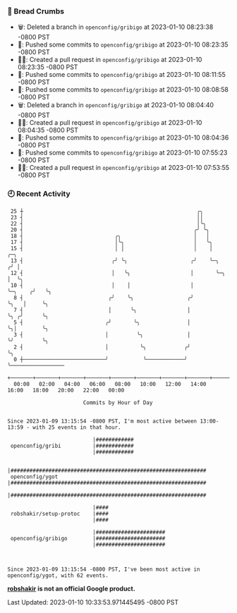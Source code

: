 ### 🍞 Bread Crumbs

 * 🗑: Deleted a branch in `openconfig/gribigo` at 2023-01-10 08:23:38 -0800 PST
 * 🚢: Pushed some commits to `openconfig/gribigo` at 2023-01-10 08:23:35 -0800 PST
 * ✍🏼: Created a pull request in `openconfig/gribigo` at 2023-01-10 08:23:35 -0800 PST
 * 🚢: Pushed some commits to `openconfig/gribigo` at 2023-01-10 08:11:55 -0800 PST
 * 🚢: Pushed some commits to `openconfig/gribigo` at 2023-01-10 08:08:58 -0800 PST
 * 🗑: Deleted a branch in `openconfig/gribigo` at 2023-01-10 08:04:40 -0800 PST
 * ✍🏼: Created a pull request in `openconfig/gribigo` at 2023-01-10 08:04:35 -0800 PST
 * 🚢: Pushed some commits to `openconfig/gribigo` at 2023-01-10 08:04:36 -0800 PST
 * 🚢: Pushed some commits to `openconfig/gribigo` at 2023-01-10 07:55:23 -0800 PST
 * ✍🏼: Created a pull request in `openconfig/gribigo` at 2023-01-10 07:53:55 -0800 PST

### 🕘 Recent Activity
```
 25 ┼                                                       ╭╮
 23 ┤                                                       ││
 22 ┤                                                       │╰╮
 20 ┤                                                      ╭╯ ╰╮
 18 ┤                             ╭╮                       │   │
 17 ┤                             │╰╮                      │   ╰╮
 15 ┤                             │ │                      │    │            ╭─╮
 13 ┤                            ╭╯ ╰╮                    ╭╯    ╰─╮         ╭╯ │
 12 ┤                            │   ╰╮                   │       ╰─╮       │  ╰╮
 10 ┤                            │    │                   │         ╰─╮    ╭╯   ╰╮
  8 ┤                           ╭╯    ╰╮                 ╭╯           ╰╮   │     ╰╮
  7 ┤                           │      ╰╮                │             ╰╮ ╭╯      ╰╮
  5 ┤                          ╭╯       ╰╮               │              ╰╮│        ╰╮
  3 ┤                          │         ╰╮              │               ╰╯         ╰╮
  2 ┤                          │          ╰╮            ╭╯                           ╰╮
  0 ┼──────────────────────────╯           ╰────────────╯                             ╰─────────────────
    +───────+───────+───────+───────+───────+───────+───────+───────+───────+───────+───────+───────+────
  00:00   02:00   04:00   06:00   08:00   10:00   12:00   14:00   16:00   18:00   20:00   22:00   00:00   

						Commits by Hour of Day


Since 2023-01-09 13:15:54 -0800 PST, I'm most active between 13:00-13:59 - with 25 events in that hour.

```



```
                           |############
 openconfig/gribi          |############
                           |############

                           |##############################################################
 openconfig/ygot           |##############################################################
                           |##############################################################

                           |####
 robshakir/setup-protoc    |####
                           |####

                           |######################
 openconfig/gribigo        |######################
                           |######################



Since 2023-01-09 13:15:54 -0800 PST, I've been most active in openconfig/ygot, with 62 events.

```
**[robshakir](mailto:robjs@google.com) is not an official Google product.**  


Last Updated: 2023-01-10 10:33:53.971445495 -0800 PST
